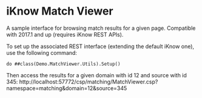 # iKnow Match Viewer
A sample interface for browsing match results for a given page. Compatible with 2017.1 and up (requires iKnow REST APIs).

To set up the associated REST interface (extending the default iKnow one), use the following command:
```
do ##class(Demo.MatchViewer.Utils).Setup()
```

Then access the results for a given domain with id 12 and source with id 345:
http://localhost:57772/csp/matching/MatchViewer.csp?namespace=matching&domain=12&source=345
